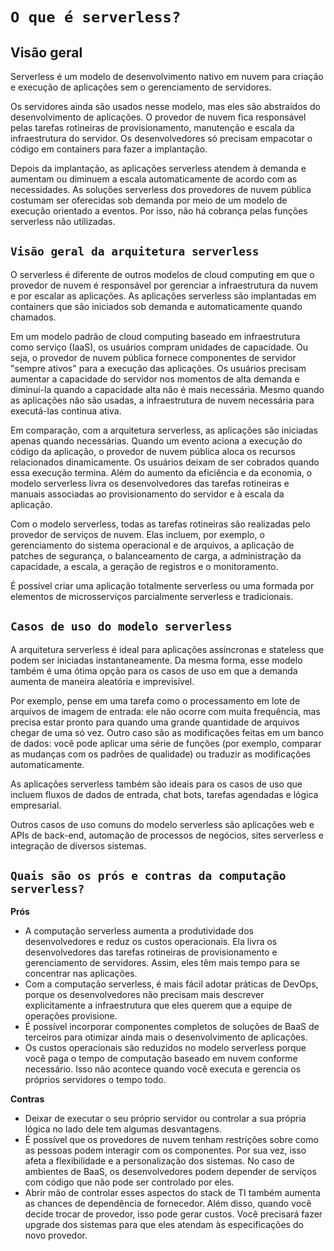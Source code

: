 # `O que é serverless?`

## Visão geral
Serverless é um modelo de desenvolvimento nativo em nuvem para criação e execução de aplicações sem o gerenciamento de servidores.

Os servidores ainda são usados nesse modelo, mas eles são abstraídos do desenvolvimento de aplicações. O provedor de nuvem fica responsável pelas tarefas rotineiras de provisionamento, manutenção e escala da infraestrutura do servidor. Os desenvolvedores só precisam empacotar o código em containers para fazer a implantação.

Depois da implantação, as aplicações serverless atendem à demanda e aumentam ou diminuem a escala automaticamente de acordo com as necessidades. As soluções serverless dos provedores de nuvem pública costumam ser oferecidas sob demanda por meio de um modelo de execução orientado a eventos. Por isso, não há cobrança pelas funções serverless não utilizadas.

## `Visão geral da arquitetura serverless`
O serverless é diferente de outros modelos de cloud computing em que o provedor de nuvem é responsável por gerenciar a infraestrutura da nuvem e por escalar as aplicações. As aplicações serverless são implantadas em containers que são iniciados sob demanda e automaticamente quando chamados.

Em um modelo padrão de cloud computing baseado em infraestrutura como serviço (IaaS), os usuários compram unidades de capacidade. Ou seja, o provedor de nuvem pública fornece componentes de servidor "sempre ativos" para a execução das aplicações. Os usuários precisam aumentar a capacidade do servidor nos momentos de alta demanda e diminuí-la quando a capacidade alta não é mais necessária. Mesmo quando as aplicações não são usadas, a infraestrutura de nuvem necessária para executá-las continua ativa.

Em comparação, com a arquitetura serverless, as aplicações são iniciadas apenas quando necessárias. Quando um evento aciona a execução do código da aplicação, o provedor de nuvem pública aloca os recursos relacionados dinamicamente. Os usuários deixam de ser cobrados quando essa execução termina. Além do aumento da eficiência e da economia, o modelo serverless livra os desenvolvedores das tarefas rotineiras e manuais associadas ao provisionamento do servidor e à escala da aplicação.

Com o modelo serverless, todas as tarefas rotineiras são realizadas pelo provedor de serviços de nuvem. Elas incluem, por exemplo, o gerenciamento do sistema operacional e de arquivos, a aplicação de patches de segurança, o balanceamento de carga, a administração da capacidade, a escala, a geração de registros e o monitoramento.

É possível criar uma aplicação totalmente serverless ou uma formada por elementos de microsserviços parcialmente serverless e tradicionais.

## `Casos de uso do modelo serverless`

A arquitetura serverless é ideal para aplicações assíncronas e stateless que podem ser iniciadas instantaneamente. Da mesma forma, esse modelo também é uma ótima opção para os casos de uso em que a demanda aumenta de maneira aleatória e imprevisível.

Por exemplo, pense em uma tarefa como o processamento em lote de arquivos de imagem de entrada: ele não ocorre com muita frequência, mas precisa estar pronto para quando uma grande quantidade de arquivos chegar de uma só vez. Outro caso são as modificações feitas em um banco de dados: você pode aplicar uma série de funções (por exemplo, comparar as mudanças com os padrões de qualidade) ou traduzir as modificações automaticamente.

As aplicações serverless também são ideais para os casos de uso que incluem fluxos de dados de entrada, chat bots, tarefas agendadas e lógica empresarial.

Outros casos de uso comuns do modelo serverless são aplicações web e APIs de back-end, automação de processos de negócios, sites serverless e integração de diversos sistemas.


## `Quais são os prós e contras da computação serverless?`

**Prós**

- A computação serverless aumenta a produtividade dos desenvolvedores e reduz os custos operacionais. Ela livra os desenvolvedores das tarefas rotineiras de provisionamento e gerenciamento de servidores. Assim, eles têm mais tempo para se concentrar nas aplicações. 
- Com a computação serverless, é mais fácil adotar práticas de DevOps, porque os desenvolvedores não precisam mais descrever explicitamente a infraestrutura que eles querem que a equipe de operações provisione.  
- É possível incorporar componentes completos de soluções de BaaS de terceiros para otimizar ainda mais o desenvolvimento de aplicações.
- Os custos operacionais são reduzidos no modelo serverless porque você paga o tempo de computação baseado em nuvem conforme necessário. Isso não acontece quando você executa e gerencia os próprios servidores o tempo todo.

**Contras**

- Deixar de executar o seu próprio servidor ou controlar a sua própria lógica no lado dele tem algumas desvantagens.
- É possível que os provedores de nuvem tenham restrições sobre como as pessoas podem interagir com os componentes. Por sua vez, isso afeta a flexibilidade e a personalização dos sistemas. No caso de ambientes de BaaS, os desenvolvedores podem depender de serviços com código que não pode ser controlado por eles.
- Abrir mão de controlar esses aspectos do stack de TI também aumenta as chances de dependência de fornecedor. Além disso, quando você decide trocar de provedor, isso pode gerar custos. Você precisará fazer upgrade dos sistemas para que eles atendam às especificações do novo provedor.